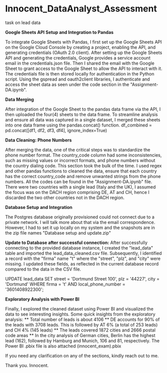 # Innocent_DataAnalyst_Assessment
task on lead data


**Google Sheets API Setup and Integration to Pandas**

To integrate Google Sheets with Pandas, I first set up the Google Sheets API on the Google Cloud Console by creating a project, enabling the API, and generating credentials (OAuth 2.0 client). After setting up the Google Sheets API and generating the credentials, Google provides a service account email in the credentials.json file. Then I shared the email with the Google Sheet to grant access to the Google Sheet to allow the API to interact with it. The credentials file is then stored locally for authentication in the Python script. Using the gspread and oauth2client libraries, I authenticate and access the sheet data as seen under the code section in the "Assignment-DA.ipynb".



**Data Merging**

After integration of the Google Sheet to the pandas data frame via the API, I then uploaded the four(4) sheets to the data frame. To streamline analysis and ensure all data was captured in a single dataset, I merged these sheets into one data frame using the pandas.concat() function. 
df_combined = pd.concat([df1, df2, df3, df4], ignore_index=True)



**Data Cleaning: Phone Numbers**

After merging the data, one of the critical steps was to standardize the phone number format. The country_code column had some inconsistencies, such as missing values or incorrect formats, and phone numbers without the country dialing code. This section took the bulk of the time. I used regex and other pandas functions to cleaned the data, ensure that each country has the correct country_code and remove unwanted strings from the phone numbers. All the codes can be found in the "Assignment-DA.ipynb" file. There were two countries with a single lead (Italy and the UK), I assumed the focus was on the DACH region comprising DE, AT and CH, hence I discarded the two other countries not in the DACH region.



**Database Setup and Integration**

The Postgres database originally provisioned could not connect due to a private network. I will talk more about that via the email correspondence. However, I had to set it up locally on my system and the snapshots are in the zip file names "Database setup and update.zip"

**Update to  Database after successful connection:**
After successfully connecting to the provided database instance, I created the "lead_data" table and imported the lead_data_cleaned.csv file. Subsequently, I identified a record with the "firma" name "t" where the "street", "plz", and "city" were missing. I updated these fields, as reflected in the current database record compared to the data in the CSV file.

UPDATE lead_data
SET street = 'Dortmund Street 100',
    plz = '44227',
    city = 'Dortmund'
WHERE firma = 't' AND local_phone_number = '3601408922300';


**Exploratory Analysis with Power BI**

Finally, I explored the cleaned dataset using Power BI and visualized the data to see interesting insights. Some quick insights from the exploratory analysis:
** Total number of leads is about 4106 
** DE accounts for 90% of the leads with 3708 leads. This is followed by AT 6% (a total of 253 leads) and CH 4% (145 leads)
** The leads covered 1872 cities and 2666 postal code areas
** In the city analysis of German cities, Berlin has the highest lead (162), followed by Hamburg and Munich, 106 and 81, respectively.
The Power BI .pbix file is also attached (innocent_exam).pbix

If you need any clarification on any of the sections, kindly reach out to me.

Thank you.
Innocent.
